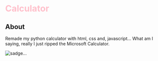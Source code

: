 # <span style = "font-weight: 700; color: pink;">Calculator</span>

## About
Remade my python calculator with html, css and, javascript... What am I saying, really I just ripped the Microsoft Calculator. 
<br>

<img src="https://emoji.gg/assets/emoji/6757_Sadge.png" alt="sadge...">
